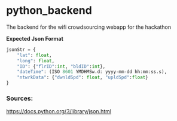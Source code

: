 # python_backend
The backend for the wifi crowdsourcing webapp for the hackathon

**Expected Json Format**

```python
jsonStr = {
	"lat": float, 
	"long": float, 
	"ID": {"flrID":int, "bldID":int}, 
	"dateTime": (ISO 8601 YMDHMSw.d: yyyy-mm-dd hh:mm:ss.s),
	"ntwrkData": {"dwnldSpd": float, "upldSpd":float}
}
```



### **Sources:**

 https://docs.python.org/3/library/json.html